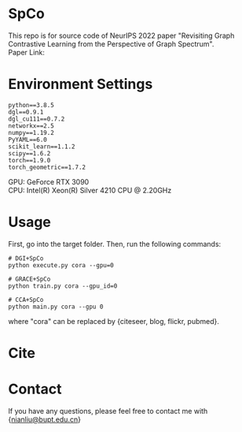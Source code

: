 # SpCo
This repo is for source code of NeurIPS 2022 paper "Revisiting Graph Contrastive Learning from the Perspective of Graph Spectrum". \
Paper Link: 

# Environment Settings
```
python==3.8.5
dgl==0.9.1
dgl_cu111==0.7.2
networkx==2.5
numpy==1.19.2
PyYAML==6.0
scikit_learn==1.1.2
scipy==1.6.2
torch==1.9.0
torch_geometric==1.7.2
```
GPU: GeForce RTX 3090 \
CPU: Intel(R) Xeon(R) Silver 4210 CPU @ 2.20GHz

# Usage
First, go into the target folder. Then, run the following commands:
```
# DGI+SpCo
python execute.py cora --gpu=0

# GRACE+SpCo
python train.py cora --gpu_id=0

# CCA+SpCo
python main.py cora --gpu 0
```
where "cora" can be replaced by {citeseer, blog, flickr, pubmed}.

# Cite

# Contact
If you have any questions, please feel free to contact me with {nianliu@bupt.edu.cn}
